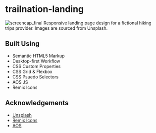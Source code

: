 # trailnation-landing
![screencap_final](https://github.com/andrewmartinn/landing-pages/assets/152824513/9852804c-992e-4141-87a2-6344d47584d4)
Responsive landing page design for a fictional hiking trips provider. Images are sourced from Unsplash.

## Built Using

- Semantic HTML5 Markup
- Desktop-first Workflow
- CSS Custom Properties
- CSS Grid & Flexbox
- CSS Psuedo Selectors
- AOS JS
- Remix Icons

## Acknowledgements

 - [Unsplash](https://unsplash.com/)
 - [Remix Icons](https://remixicon.com/)
 - [AOS](https://remixicon.com/](https://michalsnik.github.io/aos/)https://michalsnik.github.io/aos/)


